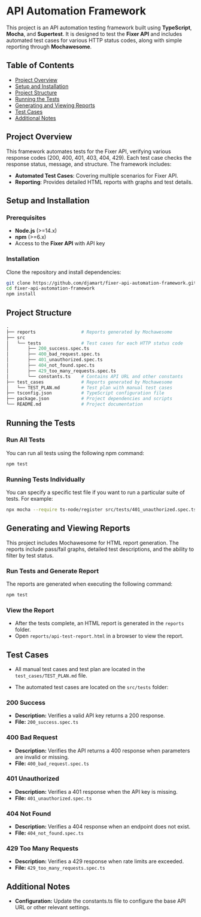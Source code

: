 # API Automation Framework

This project is an API automation testing framework built using **TypeScript**, **Mocha**, and **Supertest**. It is designed to test the **Fixer API** and includes automated test cases for various HTTP status codes, along with simple reporting through **Mochawesome**.

## Table of Contents

- [Project Overview](#project-overview)
- [Setup and Installation](#setup-and-installation)
- [Project Structure](#project-structure)
- [Running the Tests](#running-the-tests)
- [Generating and Viewing Reports](#generating-and-viewing-reports)
- [Test Cases](#test-cases)
- [Additional Notes](#additional-notes)

## Project Overview

This framework automates tests for the Fixer API, verifying various response codes (200, 400, 401, 403, 404, 429). Each test case checks the response status, message, and structure. The framework includes:

- **Automated Test Cases**: Covering multiple scenarios for Fixer API.
- **Reporting**: Provides detailed HTML reports with graphs and test details.

## Setup and Installation

### Prerequisites

- **Node.js** (>=14.x)
- **npm** (>=6.x)
- Access to the **Fixer API** with API key

### Installation

Clone the repository and install dependencies:

```bash
git clone https://github.com/djamart/fixer-api-automation-framework.git
cd fixer-api-automation-framework
npm install
```

## Project Structure

```graphql
.
├── reports                 # Reports generated by Mochawesome
├── src
│   └── tests               # Test cases for each HTTP status code
│       ├── 200_success.spec.ts
│       ├── 400_bad_request.spec.ts
│       ├── 401_unauthorized.spec.ts
│       ├── 404_not_found.spec.ts
│       ├── 429_too_many_requests.spec.ts
│       └── constants.ts    # Contains API URL and other constants
├── test_cases              # Reports generated by Mochawesome
│   └── TEST_PLAN.md        # Test plan with manual test cases
├── tsconfig.json           # TypeScript configuration file
├── package.json            # Project dependencies and scripts
└── README.md               # Project documentation
```

## Running the Tests

### Run All Tests

You can run all tests using the following npm command:

```bash
npm test
```

### Running Tests Individually

You can specify a specific test file if you want to run a particular suite of tests. For example:

```bash
npx mocha --require ts-node/register src/tests/401_unauthorized.spec.ts
```

## Generating and Viewing Reports

This project includes Mochawesome for HTML report generation. The reports include pass/fail graphs, detailed test descriptions, and the ability to filter by test status.

### Run Tests and Generate Report

The reports are generated when executing the following command:

```bash
npm test
```

### View the Report

- After the tests complete, an HTML report is generated in the `reports` folder.
- Open `reports/api-test-report.html` in a browser to view the report.

## Test Cases

- All manual test cases and test plan are located in the `test_cases/TEST_PLAN.md` file.

- The automated test cases are located on the `src/tests` folder:

### 200 Success

- **Description:** Verifies a valid API key returns a 200 response.
- **File:** `200_success.spec.ts`

### 400 Bad Request

- **Description:** Verifies the API returns a 400 response when parameters are invalid or missing.
- **File:** `400_bad_request.spec.ts`

### 401 Unauthorized

- **Description:** Verifies a 401 response when the API key is missing.
- **File:** `401_unauthorized.spec.ts`

### 404 Not Found

- **Description:** Verifies a 404 response when an endpoint does not exist.
- **File:** `404_not_found.spec.ts`

### 429 Too Many Requests

- **Description:** Verifies a 429 response when rate limits are exceeded.
- **File:** `429_too_many_requests.spec.ts`

## Additional Notes

- **Configuration:** Update the constants.ts file to configure the base API URL or other relevant settings.
